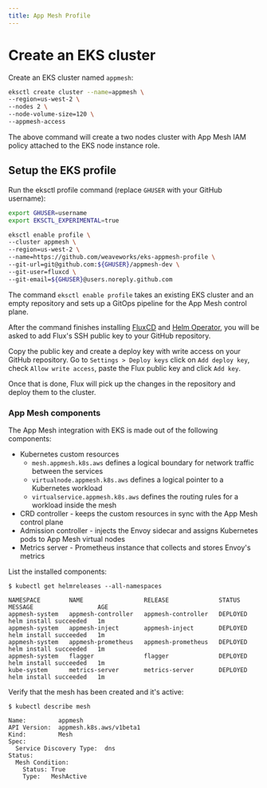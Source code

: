```yaml
---
title: App Mesh Profile
---
```


# Create an EKS cluster

Create an EKS cluster named `appmesh`:

```sh
eksctl create cluster --name=appmesh \
--region=us-west-2 \
--nodes 2 \
--node-volume-size=120 \
--appmesh-access
```

The above command will create a two nodes cluster with App Mesh IAM policy attached to the EKS node instance role.

## Setup the EKS profile

Run the eksctl profile command (replace `GHUSER` with your GitHub username):

```sh
export GHUSER=username
export EKSCTL_EXPERIMENTAL=true

eksctl enable profile \
--cluster appmesh \
--region=us-west-2 \
--name=https://github.com/weaveworks/eks-appmesh-profile \
--git-url=git@github.com:${GHUSER}/appmesh-dev \
--git-user=fluxcd \
--git-email=${GHUSER}@users.noreply.github.com
```

The command `eksctl enable profile` takes an existing EKS cluster and an empty repository 
and sets up a GitOps pipeline for the App Mesh control plane.

After the command finishes installing [FluxCD](https://github.com/fluxcd/flux) and [Helm Operator](https://github.com/fluxcd/flux),
you will be asked to add Flux's SSH public key to your GitHub repository.

Copy the public key and create a deploy key with write access on your GitHub repository.
Go to `Settings > Deploy keys` click on `Add deploy key`, check `Allow write access`,
paste the Flux public key and click `Add key`.

Once that is done, Flux will pick up the changes in the repository and deploy them to the cluster.

### App Mesh components

The App Mesh integration with EKS is made out of the following components:

* Kubernetes custom resources
    * `mesh.appmesh.k8s.aws` defines a logical boundary for network traffic between the services 
    * `virtualnode.appmesh.k8s.aws` defines a logical pointer to a Kubernetes workload
    * `virtualservice.appmesh.k8s.aws` defines the routing rules for a workload inside the mesh
* CRD controller - keeps the custom resources in sync with the App Mesh control plane
* Admission controller - injects the Envoy sidecar and assigns Kubernetes pods to App Mesh virtual nodes
* Metrics server - Prometheus instance that collects and stores Envoy's metrics

List the installed components:

```
$ kubectl get helmreleases --all-namespaces

NAMESPACE        NAME                 RELEASE              STATUS     MESSAGE                  AGE
appmesh-system   appmesh-controller   appmesh-controller   DEPLOYED   helm install succeeded   1m
appmesh-system   appmesh-inject       appmesh-inject       DEPLOYED   helm install succeeded   1m
appmesh-system   appmesh-prometheus   appmesh-prometheus   DEPLOYED   helm install succeeded   1m
appmesh-system   flagger              flagger              DEPLOYED   helm install succeeded   1m
kube-system      metrics-server       metrics-server       DEPLOYED   helm install succeeded   1m
```

Verify that the mesh has been created and it's active:

```
$ kubectl describe mesh

Name:         appmesh
API Version:  appmesh.k8s.aws/v1beta1
Kind:         Mesh
Spec:
  Service Discovery Type:  dns
Status:
  Mesh Condition:
    Status: True
    Type:   MeshActive
```

